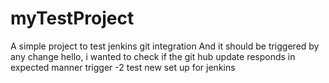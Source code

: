 # myTestProject

A simple project to test jenkins git integration And it should be triggered by any change hello, i wanted to check if the git hub update responds in expected manner trigger -2 test new set up for jenkins